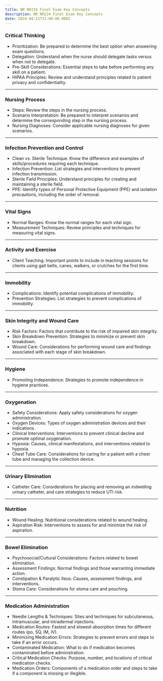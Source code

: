 ```yaml
---
title: NR NR224 Final Exam Key Concepts
description: NR NR224 Final Exam Key Concepts
date: 2024-08-21T21:00:00.000Z
---
```


### Critical Thinking

* Prioritization: Be prepared to determine the best option when answering exam questions.
* Delegation: Understand when the nurse should delegate tasks versus when not to delegate.
* Pre-Skill Considerations: Essential steps to take before performing any skill on a patient.
* HIPAA Principles: Review and understand principles related to patient privacy and confidentiality.

***

### Nursing Process

* Steps: Review the steps in the nursing process.
* Scenario Interpretation: Be prepared to interpret scenarios and determine the corresponding step in the nursing process.
* Nursing Diagnoses: Consider applicable nursing diagnoses for given scenarios.

***

### Infection Prevention and Control

* Clean vs. Sterile Technique: Know the difference and examples of skills/procedures requiring each technique.
* Infection Prevention: List strategies and interventions to prevent infection transmission.
* Sterile Field Principles: Understand principles for creating and maintaining a sterile field.
* PPE: Identify types of Personal Protective Equipment (PPE) and isolation precautions, including the order of removal.

***

### Vital Signs

* Normal Ranges: Know the normal ranges for each vital sign.
* Measurement Techniques: Review principles and techniques for measuring vital signs.

***

### Activity and Exercise

* Client Teaching: Important points to include in teaching sessions for clients using gait belts, canes, walkers, or crutches for the first time.

***

### Immobility

* Complications: Identify potential complications of immobility.
* Prevention Strategies: List strategies to prevent complications of immobility.

***

### Skin Integrity and Wound Care

* Risk Factors: Factors that contribute to the risk of impaired skin integrity.
* Skin Breakdown Prevention: Strategies to minimize or prevent skin breakdown.
* Wound Care: Considerations for performing wound care and findings associated with each stage of skin breakdown.

***

### Hygiene

* Promoting Independence: Strategies to promote independence in hygiene practices.

***

### Oxygenation

* Safety Considerations: Apply safety considerations for oxygen administration.
* Oxygen Devices: Types of oxygen administration devices and their indications.
* Clinical Interventions: Interventions to prevent clinical decline and promote optimal oxygenation.
* Hypoxia: Causes, clinical manifestations, and interventions related to hypoxia.
* Chest Tube Care: Considerations for caring for a patient with a chest tube and managing the collection device.

***

### Urinary Elimination

* Catheter Care: Considerations for placing and removing an indwelling urinary catheter, and care strategies to reduce UTI risk.

***

### Nutrition

* Wound Healing: Nutritional considerations related to wound healing.
* Aspiration Risk: Interventions to assess for and minimize the risk of aspiration.

***

### Bowel Elimination

* Psychosocial/Cultural Considerations: Factors related to bowel elimination.
* Assessment Findings: Normal findings and those warranting immediate action.
* Constipation & Paralytic Ileus: Causes, assessment findings, and interventions.
* Stoma Care: Considerations for stoma care and pouching.

***

### Medication Administration

* Needle Lengths & Techniques: Sites and techniques for subcutaneous, intramuscular, and intradermal injections.
* Medication Routes: Fastest and slowest absorption times for different routes (po, SQ, IM, IV).
* Minimizing Medication Errors: Strategies to prevent errors and steps to take if an error occurs.
* Contaminated Medication: What to do if medication becomes contaminated before administration.
* Critical Medication Checks: Purpose, number, and locations of critical medication checks.
* Medication Orders: Components of a medication order and steps to take if a component is missing or illegible.
